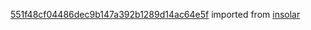 [551f48cf04486dec9b147a392b1289d14ac64e5f](https://github.com/insolar/insolar/commit/551f48cf04486dec9b147a392b1289d14ac64e5f) imported from [insolar](https://github.com/insolar/insolar)
